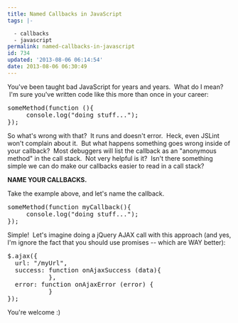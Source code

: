 ```yaml
---
title: Named Callbacks in JavaScript
tags: |-

  - callbacks
  - javascript
permalink: named-callbacks-in-javascript
id: 734
updated: '2013-08-06 06:14:54'
date: 2013-08-06 06:30:49
---
```


You've been taught bad JavaScript for years and years.  What do I mean?  I'm sure you've written code like this more than once in your career:
<pre class="theme:github lang:js decode:true">someMethod(function (){
     console.log("doing stuff...");
});</pre>
So what's wrong with that?  It runs and doesn't error.  Heck, even JSLint won't complain about it.  But what happens something goes wrong inside of your callback?  Most debuggers will list the callback as an "anonymous method" in the call stack.  Not very helpful is it?  Isn't there something simple we can do make our callbacks easier to read in a call stack?

<strong>NAME YOUR CALLBACKS.</strong>

Take the example above, and let's name the callback.
<pre class="lang:js decode:true">someMethod(function myCallback(){
     console.log("doing stuff...");
});</pre>
Simple!  Let's imagine doing a jQuery AJAX call with this approach (and yes, I'm ignore the fact that you should use promises -- which are WAY better):
<pre class="lang:default decode:true">$.ajax({
  url: "/myUrl",
  success: function onAjaxSuccess (data){
           },
  error: function onAjaxError (error) {
           }
});</pre>
You're welcome :)